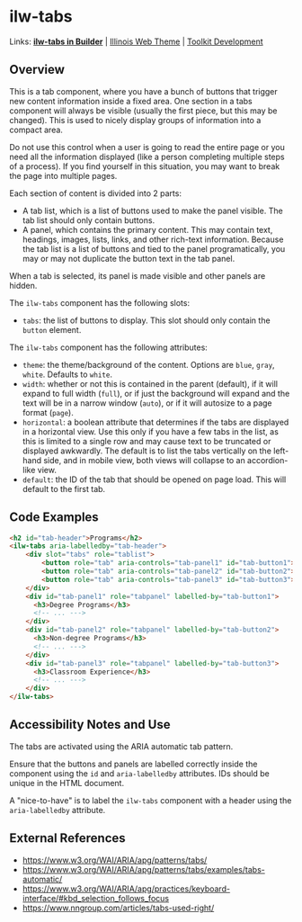 # ilw-tabs

Links: **[ilw-tabs in Builder](https://builder3.toolkit.illinois.edu/component/ilw-tabs/index.html)** | 
[Illinois Web Theme](https://webtheme.illinois.edu/) | 
[Toolkit Development](https://github.com/web-illinois/toolkit-management)

## Overview

This is a tab component, where you have a bunch of buttons that trigger new content information inside a fixed area. One section in a tabs component will always be visible (usually the first piece, but this may be changed). This is used to nicely display groups of information into a compact area. 

Do not use this control when a user is going to read the entire page or you need all the information displayed (like a person completing multiple steps of a process). If you find yourself in this situation, you may want to break the page into multiple pages. 

Each section of content is divided into 2 parts:
* A tab list, which is a list of buttons used to make the panel visible. The tab list should only contain buttons. 
* A panel, which contains the primary content. This may contain text, headings, images, lists, links, and other rich-text information. Because the tab list is a list of buttons and tied to the panel programatically, you may or may not duplicate the button text in the tab panel.

When a tab is selected, its panel is made visible and other panels are hidden.

The `ilw-tabs` component has the following slots:
* `tabs`: the list of buttons to display. This slot should only contain the `button` element. 

The `ilw-tabs` component has the following attributes:
* `theme`: the theme/background of the content. Options are `blue`, `gray`, `white`. Defaults to `white`. 
* `width`: whether or not this is contained in the parent (default), if it will expand to full width (`full`), or if just the background will expand and the text will be in a narrow window (`auto`), or if it will autosize to a page format (`page`). 
* `horizontal`: a boolean attribute that determines if the tabs are displayed in a horizontal view. Use this only if you have a few tabs in the list, as this is limited to a single row and may cause text to be truncated or displayed awkwardly. The default is to list the tabs vertically on the left-hand side, and in mobile view, both views will collapse to an accordion-like view.  
* `default`: the ID of the tab that should be opened on page load. This will default to the first tab. 

## Code Examples

```html
<h2 id="tab-header">Programs</h2>
<ilw-tabs aria-labelledby="tab-header">
    <div slot="tabs" role="tablist">
        <button role="tab" aria-controls="tab-panel1" id="tab-button1">Degree Programs</button>
        <button role="tab" aria-controls="tab-panel2" id="tab-button2">Non-degree Programs</button>
        <button role="tab" aria-controls="tab-panel3" id="tab-button3">Classroom Experience</button>
    </div>
    <div id="tab-panel1" role="tabpanel" labelled-by="tab-button1">
      <h3>Degree Programs</h3>
      <!-- ... --->
    </div>
    <div id="tab-panel2" role="tabpanel" labelled-by="tab-button2">
      <h3>Non-degree Programs</h3>
      <!-- ... --->
    </div>
    <div id="tab-panel3" role="tabpanel" labelled-by="tab-button3">
      <h3>Classroom Experience</h3>
      <!-- ... --->
    </div>
</ilw-tabs>
```

## Accessibility Notes and Use

The tabs are activated using the ARIA automatic tab pattern.  

Ensure that the buttons and panels are labelled correctly inside the component using the `id` and `aria-labelledby` attributes. IDs should be unique in the HTML document. 

A "nice-to-have" is to label the `ilw-tabs` component with a header using the `aria-labelledby` attribute. 

## External References

* https://www.w3.org/WAI/ARIA/apg/patterns/tabs/
* https://www.w3.org/WAI/ARIA/apg/patterns/tabs/examples/tabs-automatic/
* https://www.w3.org/WAI/ARIA/apg/practices/keyboard-interface/#kbd_selection_follows_focus
* https://www.nngroup.com/articles/tabs-used-right/ 
